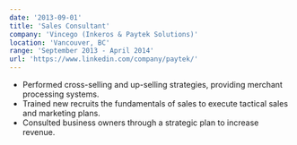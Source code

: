 ```yaml
---
date: '2013-09-01'
title: 'Sales Consultant'
company: 'Vincego (Inkeros & Paytek Solutions)'
location: 'Vancouver, BC'
range: 'September 2013 - April 2014'
url: 'https://www.linkedin.com/company/paytek/'
---
```


- Performed cross-selling and up-selling strategies, providing merchant processing systems.
- Trained new recruits the fundamentals of sales to execute tactical sales and marketing plans.
- Consulted business owners through a strategic plan to increase revenue.
